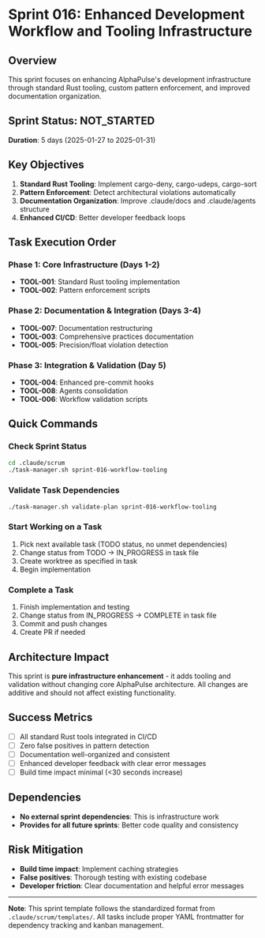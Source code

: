 # Sprint 016: Enhanced Development Workflow and Tooling Infrastructure

## Overview
This sprint focuses on enhancing AlphaPulse's development infrastructure through standard Rust tooling, custom pattern enforcement, and improved documentation organization.

## Sprint Status: NOT_STARTED
**Duration**: 5 days (2025-01-27 to 2025-01-31)

## Key Objectives
1. **Standard Rust Tooling**: Implement cargo-deny, cargo-udeps, cargo-sort
2. **Pattern Enforcement**: Detect architectural violations automatically
3. **Documentation Organization**: Improve .claude/docs and .claude/agents structure
4. **Enhanced CI/CD**: Better developer feedback loops

## Task Execution Order

### Phase 1: Core Infrastructure (Days 1-2)
- **TOOL-001**: Standard Rust tooling implementation
- **TOOL-002**: Pattern enforcement scripts

### Phase 2: Documentation & Integration (Days 3-4) 
- **TOOL-007**: Documentation restructuring
- **TOOL-003**: Comprehensive practices documentation
- **TOOL-005**: Precision/float violation detection

### Phase 3: Integration & Validation (Day 5)
- **TOOL-004**: Enhanced pre-commit hooks
- **TOOL-008**: Agents consolidation
- **TOOL-006**: Workflow validation scripts

## Quick Commands

### Check Sprint Status
```bash
cd .claude/scrum
./task-manager.sh sprint-016-workflow-tooling
```

### Validate Task Dependencies
```bash
./task-manager.sh validate-plan sprint-016-workflow-tooling
```

### Start Working on a Task
1. Pick next available task (TODO status, no unmet dependencies)
2. Change status from TODO → IN_PROGRESS in task file
3. Create worktree as specified in task
4. Begin implementation

### Complete a Task
1. Finish implementation and testing
2. Change status from IN_PROGRESS → COMPLETE in task file
3. Commit and push changes
4. Create PR if needed

## Architecture Impact
This sprint is **pure infrastructure enhancement** - it adds tooling and validation without changing core AlphaPulse architecture. All changes are additive and should not affect existing functionality.

## Success Metrics
- [ ] All standard Rust tools integrated in CI/CD
- [ ] Zero false positives in pattern detection
- [ ] Documentation well-organized and consistent
- [ ] Enhanced developer feedback with clear error messages
- [ ] Build time impact minimal (<30 seconds increase)

## Dependencies
- **No external sprint dependencies**: This is infrastructure work
- **Provides for all future sprints**: Better code quality and consistency

## Risk Mitigation
- **Build time impact**: Implement caching strategies
- **False positives**: Thorough testing with existing codebase
- **Developer friction**: Clear documentation and helpful error messages

---

**Note**: This sprint template follows the standardized format from `.claude/scrum/templates/`. All tasks include proper YAML frontmatter for dependency tracking and kanban management.